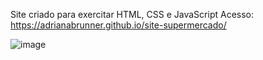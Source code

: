 Site criado para exercitar HTML, CSS e JavaScript
Acesso: https://adrianabrunner.github.io/site-supermercado/

![image](https://user-images.githubusercontent.com/88938672/222975312-2c43cfc9-5bb3-47c0-865e-9269952140a0.png)
